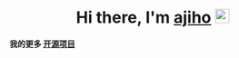
 <h1 align="center">Hi there, I'm <a href="https://ajiho.github.io/">ajiho</a> <img src="https://media.giphy.com/media/hvRJCLFzcasrR4ia7z/giphy.gif" width="25px"> </h1>

**我的更多 [开源项目](https://ajiho.github.io/)**

